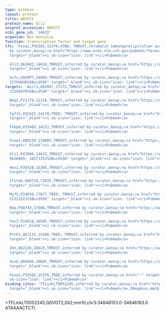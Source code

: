 ```yaml
---
type: protein
layout: protein
title: Q0VGT2
protein_name: Gli2
uniprot_accession: Q0VGT2
ncbi_gene_id: '14633'
organism: Mus musculus
function: transcription factor and target gene
tfs: 'Foxa2,P35583,15376,GTRD; TRRUST,chromatin immunoprecipitation assay; inferred
  by curator,&ensp;<a href="https://www.ncbi.nlm.nih.gov/pubmed/?term=21093585%5Buid%5D"
  target="_blank"><i uk-icon="icon: link"></i>Pubmed</a>

  Gli3,Q61602,14634,TRRUST,inferred by curator,&ensp;<a href="https://www.ncbi.nlm.nih.gov/pubmed/?term=16254602%5Buid%5D"
  target="_blank"><i uk-icon="icon: link"></i>Pubmed</a>

  Sufu,Q9Z0P7,24069,TRRUST,inferred by curator,&ensp;<a href="https://www.ncbi.nlm.nih.gov/pubmed/?term=23034632;
  25760946%5Buid%5D" target="_blank"><i uk-icon="icon: link"></i>Pubmed</a>'
targets: 'Ascl1,Q02067,17172,TRRUST,inferred by curator,&ensp;<a href="https://www.ncbi.nlm.nih.gov/pubmed/?term=25448440;
  21559470%5Buid%5D" target="_blank"><i uk-icon="icon: link"></i>Pubmed</a>

  Bmp2,P21274,12156,TRRUST,inferred by curator,&ensp;<a href="https://www.ncbi.nlm.nih.gov/pubmed/?term=16880529%5Buid%5D"
  target="_blank"><i uk-icon="icon: link"></i>Pubmed</a>

  Fgf15,O35622,14170,TRED; TRRUST,inferred by curator,&ensp;<a href="https://www.ncbi.nlm.nih.gov/pubmed/?term=18279667%5Buid%5D"
  target="_blank"><i uk-icon="icon: link"></i>Pubmed</a>

  Fkbp8,O35465,14232,TRRUST,inferred by curator,&ensp;<a href="https://www.ncbi.nlm.nih.gov/pubmed/?term=18590716%5Buid%5D"
  target="_blank"><i uk-icon="icon: link"></i>Pubmed</a>

  Foxe1,Q8R2I0,110805,TRRUST,inferred by curator,&ensp;<a href="https://www.ncbi.nlm.nih.gov/pubmed/?term=15367491%5Buid%5D"
  target="_blank"><i uk-icon="icon: link"></i>Pubmed</a>

  Gli1,P47806,14632,TRRUST,inferred by curator,&ensp;<a href="https://www.ncbi.nlm.nih.gov/pubmed/?term=15604102;
  9636069; 16571352%5Buid%5D" target="_blank"><i uk-icon="icon: link"></i>Pubmed</a>

  Hes1,P35428,15205,TRRUST,inferred by curator,&ensp;<a href="https://www.ncbi.nlm.nih.gov/pubmed/?term=19124651%5Buid%5D"
  target="_blank"><i uk-icon="icon: link"></i>Pubmed</a>

  Ifitm5,O88728,73835,TRRUST,inferred by curator,&ensp;<a href="https://www.ncbi.nlm.nih.gov/pubmed/?term=23530031%5Buid%5D"
  target="_blank"><i uk-icon="icon: link"></i>Pubmed</a>

  Myf5,P24699,17877,TRED; TRRUST,inferred by curator,&ensp;<a href="https://www.ncbi.nlm.nih.gov/pubmed/?term=15604102;
  21211521%5Buid%5D" target="_blank"><i uk-icon="icon: link"></i>Pubmed</a>

  Ndp,P48744,17986,TRRUST,inferred by curator,&ensp;<a href="https://www.ncbi.nlm.nih.gov/pubmed/?term=23201751%5Buid%5D"
  target="_blank"><i uk-icon="icon: link"></i>Pubmed</a>

  Pax3,P24610,18505,TRRUST,inferred by curator,&ensp;<a href="https://www.ncbi.nlm.nih.gov/pubmed/?term=15039437%5Buid%5D"
  target="_blank"><i uk-icon="icon: link"></i>Pubmed</a>

  Ptch1,Q61115,19206,TRED; TRRUST,inferred by curator,&ensp;<a href="https://www.ncbi.nlm.nih.gov/pubmed/?term=15087129%5Buid%5D"
  target="_blank"><i uk-icon="icon: link"></i>Pubmed</a>

  Shh,Q62226,20423,TRRUST,inferred by curator,&ensp;<a href="https://www.ncbi.nlm.nih.gov/pubmed/?term=21045211%5Buid%5D"
  target="_blank"><i uk-icon="icon: link"></i>Pubmed</a>

  Sox8,Q04886,20681,TRRUST,inferred by curator,&ensp;<a href="https://www.ncbi.nlm.nih.gov/pubmed/?term=22281533%5Buid%5D"
  target="_blank"><i uk-icon="icon: link"></i>Pubmed</a>

  Foxa2,P35583,15376,TRED,inferred by curator,&ensp;<a href="-" target="_blank"><i
  uk-icon="icon: link"></i>Pubmed</a>'
binding_sites: 'TFLinkLT0052245,inferred by curator,&ensp;<a href="https://www.ncbi.nlm.nih.gov/pubmed/?term=18971253%5Buid%5D"
  target="_blank"><i uk-icon="icon: link"></i>Pubmed</a>,ORegAnno,mm10,chr3,34646153,34646163,+'
---
```

\>TFLinkLT0052245;Q0VGT2;Gli2;mm10;chr3:34646153.0-34646163.0\ATAAAACTCT\